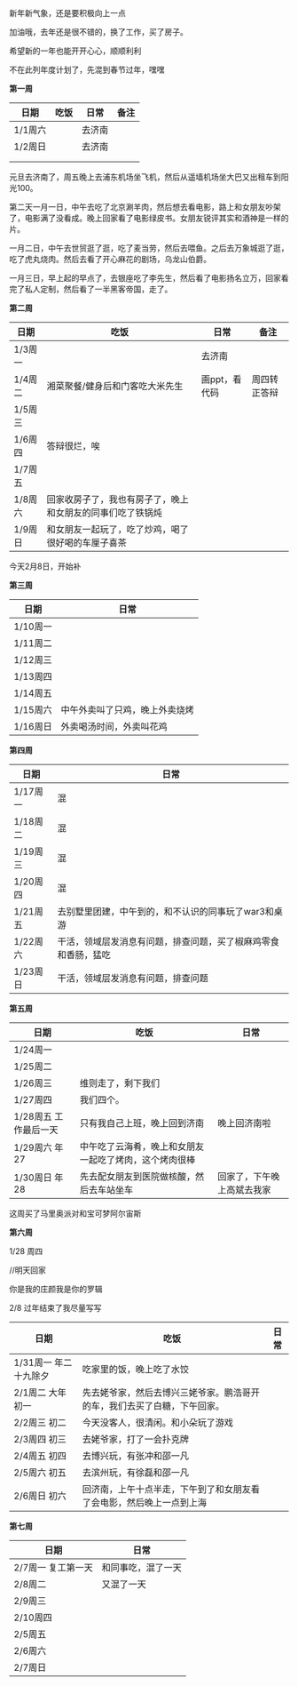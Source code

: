 

新年新气象，还是要积极向上一点

加油哦，去年还是很不错的，换了工作，买了房子。

希望新的一年也能开开心心，顺顺利利

不在此列年度计划了，先混到春节过年，嘿嘿



**第一周**

| 日期    | 吃饭 | 日常   | 备注 |
| ------- | ---- | ------ | ---- |
| 1/1周六 |      | 去济南 |      |
| 1/2周日 |      | 去济南 |      |
|         |      |        |      |
|         |      |        |      |

元旦去济南了，周五晚上去浦东机场坐飞机，然后从遥墙机场坐大巴又出租车到阳光100。

第二天一月一日，中午去吃了北京涮羊肉，然后想去看电影，路上和女朋友吵架了，电影满了没看成。晚上回家看了电影绿皮书。女朋友锐评其实和酒神是一样的片。

一月二日，中午去世贸逛了逛，吃了麦当劳，然后去喂鱼。之后去万象城逛了逛，吃了虎丸烧肉。然后去看了开心麻花的剧场，乌龙山伯爵。

一月三日，早上起的早点了，去银座吃了李先生，然后看了电影扬名立万，回家看完了私人定制，然后看了一半黑客帝国，走了。

**第二周**



| 日期    | 吃饭                                                       | 日常          | 备注         |
| ------- | ---------------------------------------------------------- | ------------- | ------------ |
| 1/3周一 |                                                            | 去济南        |              |
| 1/4周二 | 湘菜聚餐/健身后和门客吃大米先生                            | 画ppt，看代码 | 周四转正答辩 |
| 1/5周三 |                                                            |               |              |
| 1/6周四 | 答辩很烂，唉                                               |               |              |
| 1/7周五 |                                                            |               |              |
| 1/8周六 | 回家收房子了，我也有房子了，晚上和女朋友的同事们吃了铁锅炖 |               |              |
| 1/9周日 | 和女朋友一起玩了，吃了炒鸡，喝了很好喝的车厘子喜茶         |               |              |

今天2月8日，开始补

**第三周**

| 日期     | 日常                           |
| -------- | ------------------------------ |
| 1/10周一 |                                |
| 1/11周二 |                                |
| 1/12周三 |                                |
| 1/13周四 |                                |
| 1/14周五 |                                |
| 1/15周六 | 中午外卖叫了只鸡，晚上外卖烧烤 |
| 1/16周日 | 外卖喝汤时间，外卖叫花鸡       |

**第四周**

| 日期     | 日常                                                         |
| -------- | ------------------------------------------------------------ |
| 1/17周一 | 混                                                           |
| 1/18周二 | 混                                                           |
| 1/19周三 | 混                                                           |
| 1/20周四 | 混                                                           |
| 1/21周五 | 去别墅里团建，中午到的，和不认识的同事玩了war3和桌游         |
| 1/22周六 | 干活，领域层发消息有问题，排查问题，买了椒麻鸡零食和香肠，猛吃 |
| 1/23周日 | 干活，领域层发消息有问题，排查问题                           |

**第五周**

| 日期                  | 吃饭                                                   | 日常                       |
| --------------------- | ------------------------------------------------------ | -------------------------- |
| 1/24周一              |                                                        |                            |
| 1/25周二              |                                                        |                            |
| 1/26周三              | 维则走了，剩下我们                                     |                            |
| 1/27周四              | 我们四个。                                             |                            |
| 1/28周五 工作最后一天 | 只有我自己上班，晚上回到济南                           | 晚上回济南啦               |
| 1/29周六 年27         | 中午吃了云海肴，晚上和女朋友一起吃了烤肉，这个烤肉很棒 |                            |
| 1/30周日 年28         | 先去配女朋友到医院做核酸，然后去车站坐车               | 回家了，下午晚上高斌去我家 |

这周买了马里奥派对和宝可梦阿尔宙斯

**第六周**

1/28 周四

//明天回家

你是我的庄颜我是你的罗辑

2/8 过年结束了我尽量写写

| 日期                  | 吃饭                                                         | 日常 |
| --------------------- | ------------------------------------------------------------ | ---- |
| 1/31周一 年二十九除夕 | 吃家里的饭，晚上吃了水饺                                     |      |
| 2/1周二 大年初一      | 先去姥爷家，然后去博兴三姥爷家。鹏浩哥开的车，我们去买了白糖，下午回家。 |      |
| 2/2周三 初二          | 今天没客人，很清闲。和小朵玩了游戏                           |      |
| 2/3周四 初三          | 去姥爷家，打了一会扑克牌                                     |      |
| 2/4周五 初四          | 去博兴玩，有张冲和邵一凡                                     |      |
| 2/5周六 初五          | 去滨州玩，有徐磊和邵一凡                                     |      |
| 2/6周日 初六          | 回济南，上午十点半走，下午到了和女朋友看了会电影，然后晚上一点到上海 |      |

**第七周**

| 日期               | 日常               |
| ------------------ | ------------------ |
| 2/7周一 复工第一天 | 和同事吃，混了一天 |
| 2/8周二            | 又混了一天         |
| 2/9周三            |                    |
| 2/10周四           |                    |
| 2/5周五            |                    |
| 2/6周六            |                    |
| 2/7周日            |                    |
